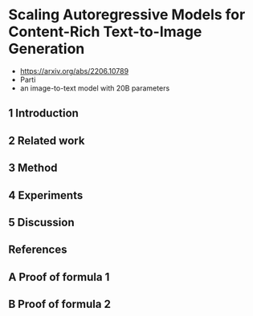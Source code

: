# Scaling Autoregressive Models for Content-Rich Text-to-Image Generation

- https://arxiv.org/abs/2206.10789
- Parti
- an image-to-text model with 20B parameters

## 1 Introduction

## 2 Related work

## 3 Method

## 4 Experiments

## 5 Discussion

## References

## A Proof of formula 1

## B Proof of formula 2
